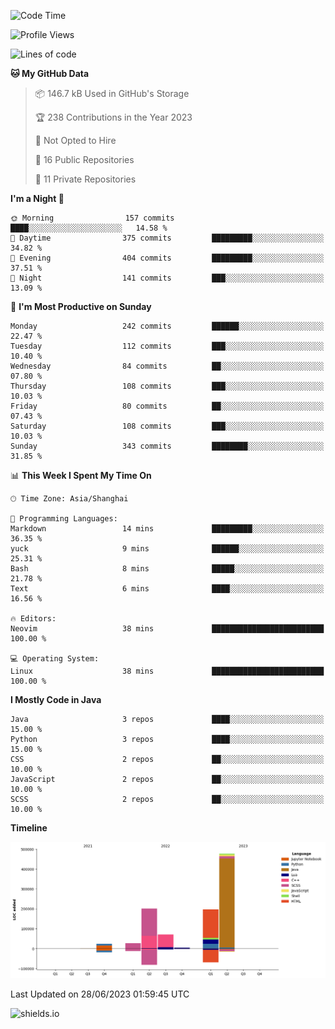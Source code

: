 <!--START_SECTION:waka-->
![Code Time](http://img.shields.io/badge/Code%20Time-299%20hrs%2034%20mins-blue)

![Profile Views](http://img.shields.io/badge/Profile%20Views-0-blue)

![Lines of code](https://img.shields.io/badge/From%20Hello%20World%20I%27ve%20Written-1.0%20million%20lines%20of%20code-blue)

**🐱 My GitHub Data** 

> 📦 146.7 kB Used in GitHub's Storage 
 > 
> 🏆 238 Contributions in the Year 2023
 > 
> 🚫 Not Opted to Hire
 > 
> 📜 16 Public Repositories 
 > 
> 🔑 11 Private Repositories 
 > 
**I'm a Night 🦉** 

```text
🌞 Morning                157 commits         ████░░░░░░░░░░░░░░░░░░░░░   14.58 % 
🌆 Daytime                375 commits         █████████░░░░░░░░░░░░░░░░   34.82 % 
🌃 Evening                404 commits         █████████░░░░░░░░░░░░░░░░   37.51 % 
🌙 Night                  141 commits         ███░░░░░░░░░░░░░░░░░░░░░░   13.09 % 
```
📅 **I'm Most Productive on Sunday** 

```text
Monday                   242 commits         ██████░░░░░░░░░░░░░░░░░░░   22.47 % 
Tuesday                  112 commits         ███░░░░░░░░░░░░░░░░░░░░░░   10.40 % 
Wednesday                84 commits          ██░░░░░░░░░░░░░░░░░░░░░░░   07.80 % 
Thursday                 108 commits         ███░░░░░░░░░░░░░░░░░░░░░░   10.03 % 
Friday                   80 commits          ██░░░░░░░░░░░░░░░░░░░░░░░   07.43 % 
Saturday                 108 commits         ███░░░░░░░░░░░░░░░░░░░░░░   10.03 % 
Sunday                   343 commits         ████████░░░░░░░░░░░░░░░░░   31.85 % 
```


📊 **This Week I Spent My Time On** 

```text
🕑︎ Time Zone: Asia/Shanghai

💬 Programming Languages: 
Markdown                 14 mins             █████████░░░░░░░░░░░░░░░░   36.35 % 
yuck                     9 mins              ██████░░░░░░░░░░░░░░░░░░░   25.31 % 
Bash                     8 mins              █████░░░░░░░░░░░░░░░░░░░░   21.78 % 
Text                     6 mins              ████░░░░░░░░░░░░░░░░░░░░░   16.56 % 

🔥 Editors: 
Neovim                   38 mins             █████████████████████████   100.00 % 

💻 Operating System: 
Linux                    38 mins             █████████████████████████   100.00 % 
```

**I Mostly Code in Java** 

```text
Java                     3 repos             ████░░░░░░░░░░░░░░░░░░░░░   15.00 % 
Python                   3 repos             ████░░░░░░░░░░░░░░░░░░░░░   15.00 % 
CSS                      2 repos             ██░░░░░░░░░░░░░░░░░░░░░░░   10.00 % 
JavaScript               2 repos             ██░░░░░░░░░░░░░░░░░░░░░░░   10.00 % 
SCSS                     2 repos             ██░░░░░░░░░░░░░░░░░░░░░░░   10.00 % 
```



**Timeline**

![Lines of Code chart](https://raw.githubusercontent.com/kopp4/kopp4/main/assets/bar_graph.png)


 Last Updated on 28/06/2023 01:59:45 UTC
<!--END_SECTION:waka-->
![shields.io](https://img.shields.io/github/commit-activity/w/kopp4/kopp4?color=g&label=abusing%20bot&style=flat-square)
